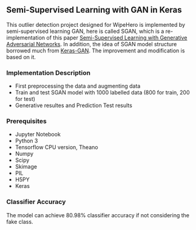 ##  Semi-Supervised Learning with GAN in Keras

This outlier detection project designed for WipeHero is implemented by semi-supervised learning GAN, here is called SGAN, which is a re-implementation of this paper [Semi-Supervised Learning with Generative Adversarial Networks](https://arxiv.org/abs/1606.01583). In addition, the idea of SGAN model structure borrowed much from [Keras-GAN](https://github.com/eriklindernoren/Keras-GAN). The improvement and modification is based 
on it.

### Implementation Description
- First preprocessing the data and augmenting data
- Train and test SGAN model with 1000 labelled data (800 for train, 200 for test)
- Generative resultes and Prediction Test results 


### Prerequisites
- Jupyter Notebook
- Python 3
- Tensorflow CPU version, Theano
- Numpy
- Scipy
- Skimage
- PIL
- H5PY
- Keras

### Classifier Accuracy
The model can achieve 80.98% classifier accuracy if not considering the fake class.


